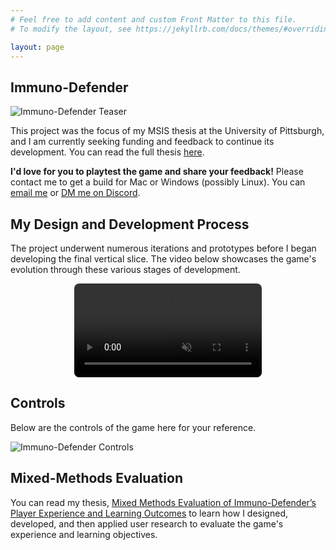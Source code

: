 ```yaml
---
# Feel free to add content and custom Front Matter to this file.
# To modify the layout, see https://jekyllrb.com/docs/themes/#overriding-theme-defaults

layout: page
---
```


## Immuno-Defender

![Immuno-Defender Teaser](/assets/images/immunodefender_teaser.png)

This project was the focus of my MSIS thesis at the University of Pittsburgh, and I am currently seeking funding and feedback to continue its development. You can read the full thesis <a href="http://d-scholarship.pitt.edu/id/eprint/45354" target="_blank">here</a>.

**I'd love for you to playtest the game and share your feedback!** Please contact me to get a build for Mac or Windows (possibly Linux). You can [email me](mailto:andybytesmail@gmail.com) or [DM me on Discord](https://discord.com/users/andybyte).

## My Design and Development Process

The project underwent numerous iterations and prototypes before I began developing the final vertical slice. The video below showcases the game's evolution through these various stages of development.

<div style="display: flex; justify-content: center; align-items: center; margin-bottom: 1em;">
    <video src="/assets/images/immunodefender_devreel.mov" controls loop muted playsinline style="max-width: 100%; height: auto; border-radius: 8px;"></video>
</div>

## Controls

Below are the controls of the game here for your reference. 

![Immuno-Defender Controls](/assets/images/immunodefender_controls.png)

## Mixed-Methods Evaluation

You can read my thesis, [Mixed Methods Evaluation of Immuno-Defender’s Player Experience and Learning Outcomes](https://d-scholarship.pitt.edu/45354/) to learn how I designed, developed, and then applied user research to evaluate the game's experience and learning objectives.